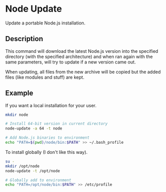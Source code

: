 Node Update
===========

Update a portable Node.js installation.

Description
-----------

This command will download the latest Node.js version into the specified
directory (with the specified architecture) and when ran again with the
same parameters, will try to update if a new version came out.

When updating, all files from the new archive will be copied but the added
files (like modules and stuff) are kept.

Example
-------

If you want a local installation for your user.

```sh
mkdir node

# Install 64-bit version in current directory
node-update -a 64 -t node

# Add Node.js binaries to environment
echo "PATH=$(pwd)/node/bin:$PATH" >> ~/.bash_profile
```

To install globally (I don't like this way).

```sh
su -
mkdir /opt/node
node-update -t /opt/node

# Globally add to environment
echo "PATH=/opt/node/bin:$PATH" >> /etc/profile
```
